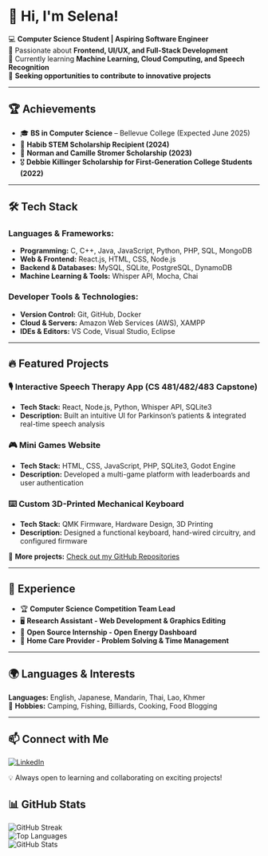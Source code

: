 # 👋 Hi, I'm Selena!
💻 **Computer Science Student | Aspiring Software Engineer**  
🎨 Passionate about **Frontend, UI/UX, and Full-Stack Development**  
🌱 Currently learning **Machine Learning, Cloud Computing, and Speech Recognition**  
🚀 **Seeking opportunities to contribute to innovative projects**  

---

## 🏆 Achievements  
- 🎓 **BS in Computer Science** – Bellevue College (Expected June 2025)  
- 🌟 **Habib STEM Scholarship Recipient (2024)**  
- 🏅 **Norman and Camille Stromer Scholarship (2023)**  
- 🎖️ **Debbie Killinger Scholarship for First-Generation College Students (2022)**  

---

## 🛠 Tech Stack  
### **Languages & Frameworks:**  
- **Programming:** C, C++, Java, JavaScript, Python, PHP, SQL, MongoDB  
- **Web & Frontend:** React.js, HTML, CSS, Node.js  
- **Backend & Databases:** MySQL, SQLite, PostgreSQL, DynamoDB  
- **Machine Learning & Tools:** Whisper API, Mocha, Chai  

### **Developer Tools & Technologies:**  
- **Version Control:** Git, GitHub, Docker  
- **Cloud & Servers:** Amazon Web Services (AWS), XAMPP  
- **IDEs & Editors:** VS Code, Visual Studio, Eclipse  

---

## 🔥 Featured Projects  
### 🎙️ **Interactive Speech Therapy App** (CS 481/482/483 Capstone)  
- **Tech Stack:** React, Node.js, Python, Whisper API, SQLite3  
- **Description:** Built an intuitive UI for Parkinson’s patients & integrated real-time speech analysis  

### 🎮 **Mini Games Website**  
- **Tech Stack:** HTML, CSS, JavaScript, PHP, SQLite3, Godot Engine  
- **Description:** Developed a multi-game platform with leaderboards and user authentication  

### ⌨️ **Custom 3D-Printed Mechanical Keyboard**  
- **Tech Stack:** QMK Firmware, Hardware Design, 3D Printing  
- **Description:** Designed a functional keyboard, hand-wired circuitry, and configured firmware  

🚀 **More projects:** [Check out my GitHub Repositories](https://github.com/selenasat)  

---

## 🎯 Experience  
- 🏆 **Computer Science Competition Team Lead**  
- 🖥️ **Research Assistant - Web Development & Graphics Editing**  
- 🔬 **Open Source Internship - Open Energy Dashboard**  
- 🏥 **Home Care Provider - Problem Solving & Time Management**  

---

## 🌍 Languages & Interests  
**Languages:** English, Japanese, Mandarin, Thai, Lao, Khmer  
🎯 **Hobbies:** Camping, Fishing, Billiards, Cooking, Food Blogging  

---

## 📫 Connect with Me  
[![LinkedIn](https://img.shields.io/badge/LinkedIn-0A66C2?style=for-the-badge&logo=linkedin&logoColor=white)](https://www.linkedin.com/in/selenasat/)  


💡 Always open to learning and collaborating on exciting projects!  

## 📊 GitHub Stats  

![GitHub Streak](https://streak-stats.demolab.com/?user=selenasat&theme=radical)  
![Top Languages](https://github-readme-stats.vercel.app/api/top-langs/?username=selenasat&layout=compact&theme=radical)  
![GitHub Stats](https://github-readme-stats.vercel.app/api?username=selenasat&show_icons=true&theme=radical)  

<!--
**selenasat/selenasat** is a ✨ _special_ ✨ repository because its `README.md` (this file) appears on your GitHub profile.

Here are some ideas to get you started:

- 🔭 I’m currently working on ...
- 🌱 I’m currently learning ...
- 👯 I’m looking to collaborate on ...
- 🤔 I’m looking for help with ...
- 💬 Ask me about ...
- 📫 How to reach me: ...
- 😄 Pronouns: ...
- ⚡ Fun fact: ...
-->
